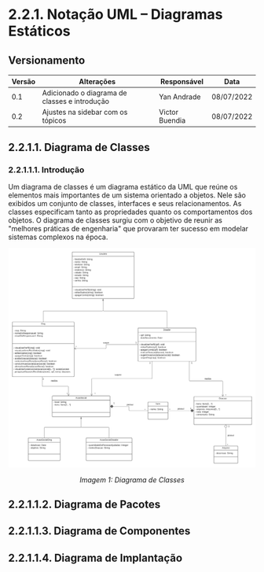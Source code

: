 # 2.2.1. Notação UML – Diagramas Estáticos

## Versionamento
| Versão | Alterações                                    | Responsável    | Data       |
| ------ | --------------------------------------------- | -------------- | ---------- |
| 0.1    | Adicionado o diagrama de classes e introdução | Yan Andrade    | 08/07/2022 |
| 0.2    | Ajustes na sidebar com os tópicos             | Victor Buendia | 08/07/2022 |

## 2.2.1.1. Diagrama de Classes

### 2.2.1.1.1. Introdução

Um diagrama de classes é um diagrama estático da UML que reúne os elementos mais importantes de um sistema orientado a objetos. Nele são exibidos um conjunto de classes, interfaces e seus relacionamentos. As classes especificam tanto as propriedades quanto os comportamentos dos objetos. O diagrama de classes surgiu com o objetivo de reunir as "melhores práticas de engenharia" que provaram ter sucesso em modelar sistemas complexos na época.

![Diagrama de Classes](../imgs/DonAct%20-%20Diagrama%20de%20Classes.png)
<p align="center">
    <i>Imagem 1: Diagrama de Classes</i>
</p>

## 2.2.1.1.2. Diagrama de Pacotes

## 2.2.1.1.3. Diagrama de Componentes

## 2.2.1.1.4. Diagrama de Implantação
